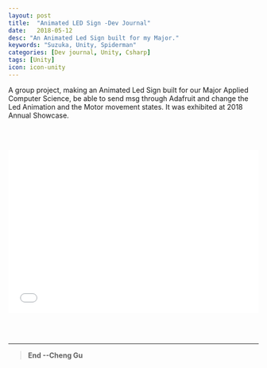 ```yaml
---
layout: post
title:  "Animated LED Sign -Dev Journal"
date:   2018-05-12
desc: "An Animated Led Sign built for my Major."
keywords: "Suzuka, Unity, Spiderman"
categories: [Dev journal, Unity, Csharp]
tags: [Unity]
icon: icon-unity
---
```


A group project, making an Animated Led Sign built for our Major Applied Computer Science, be able to send msg through Adafruit and change the Led Animation and the Motor movement states. It was exhibited at 2018 Annual Showcase.

<br/><br/>

<div style='position:relative; padding-bottom:calc(56.25% + 44px)'><iframe src="//player.bilibili.com/player.html?aid=48173868&cid=84382509&page=1"  frameborder='0' scrolling='no' width='100%' height='100%' style='position:absolute;top:0;left:0;' allowfullscreen></iframe></div> 

<br/><br/>

---
>**End --Cheng Gu**
